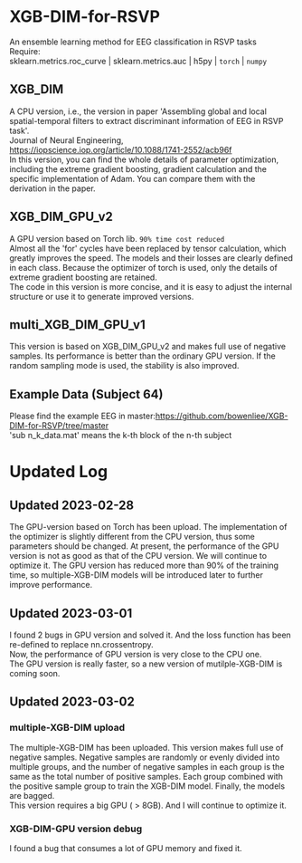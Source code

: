 # XGB-DIM-for-RSVP
An ensemble learning method for EEG classification in RSVP tasks<br/>
Require:<br/>
sklearn.metrics.roc_curve | sklearn.metrics.auc | h5py | `torch` | `numpy`

## XGB_DIM
A CPU version, i.e., the version in paper 'Assembling global and local spatial-temporal filters to extract discriminant information of EEG in RSVP task'. <br/>
Journal of Neural Engineering, https://iopscience.iop.org/article/10.1088/1741-2552/acb96f <br/>
In this version, you can find the whole details of parameter optimization, including the extreme gradient boosting, gradient calculation and the specific implementation of Adam. You can compare them with the derivation in the paper.

## XGB_DIM_GPU_v2
A GPU version based on Torch lib. `90% time cost reduced` <br/>
Almost all the 'for' cycles have been replaced by tensor calculation, which greatly improves the speed. The models and their losses are clearly defined in each class. Because the optimizer of torch is used, only the details of extreme gradient boosting are retained. <br/>
The code in this version is more concise, and it is easy to adjust the internal structure or use it to generate improved versions.

## multi_XGB_DIM_GPU_v1
This version is based on XGB_DIM_GPU_v2 and makes full use of negative samples. Its performance is better than the ordinary GPU version. If the random sampling mode is used, the stability is also improved.

## Example Data (Subject 64)
Please find the example EEG in master:https://github.com/bowenliee/XGB-DIM-for-RSVP/tree/master <br/>
'sub n_k_data.mat' means the k-th block of the n-th subject 

# Updated Log
## Updated 2023-02-28
The GPU-version based on Torch has been upload. The implementation of the optimizer is slightly different from the CPU version, thus some parameters should be changed. At present, the performance of the GPU version is not as good as that of the CPU version. We will continue to optimize it. The GPU version has reduced more than 90% of the training time, so multiple-XGB-DIM models will be introduced later to further improve performance.

## Updated 2023-03-01
I found 2 bugs in GPU version and solved it. And the loss function has been re-defined to replace nn.crossentropy. <br/>
Now, the performance of GPU version is very close to the CPU one. <br/>
The GPU version is really faster, so a new version of mutilple-XGB-DIM is coming soon.

## Updated 2023-03-02
### multiple-XGB-DIM upload
The multiple-XGB-DIM has been uploaded. This version makes full use of negative samples. Negative samples are randomly or evenly divided into multiple groups, and the number of negative samples in each group is the same as the total number of positive samples. Each group combined with the positive sample group to train the XGB-DIM model. Finally, the models are bagged.<br/>
This version requires a big GPU ( > 8GB). And I will continue to optimize it.
### XGB-DIM-GPU version debug
I found a bug that consumes a lot of GPU memory and fixed it.
